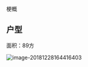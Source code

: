梗概

## 户型

面积：89方

![image-20181228164416403](https://ws1.sinaimg.cn/large/006tNbRwly1fymjxyosnaj30u011ln7c.jpg)